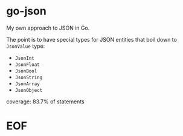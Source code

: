 # go-json

My own approach to JSON in Go.

The point is to have special types for JSON entities that boil down to
`JsonValue` type:

  - `JsonInt`
  - `JsonFloat`
  - `JsonBool`
  - `JsonString`
  - `JsonArray`
  - `JsonObject`

coverage: 83.7% of statements

# EOF #
